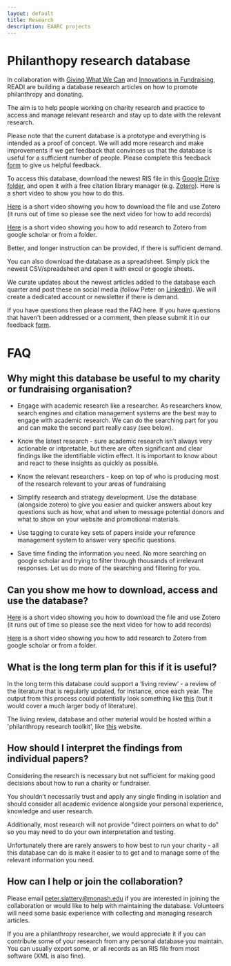 ```yaml
---
layout: default
title: Research
description: EAARC projects
---
```


# Philanthopy research database

In collaboration with [Giving What We Can](https://www.givingwhatwecan.org/) and [Innovations in Fundraising](https://innovationsinfundraising.org/), READI are building a database research articles on how to promote philanthropy and donating. 

The aim is to help people working on charity research and practice to access and manage relevant research and stay up to date with the relevant research.

Please note that the current database is a prototype and everything is intended as a proof of concept. We will add more research and make improvements if we get feedback that convinces us that the database is useful for a sufficient number of people. Please complete this feedback [form](https://forms.gle/cj8ERsfyYJV7co3H8) to give us helpful feedback.

To access this database, download the newest RIS file in this [Google Drive folder](https://drive.google.com/drive/folders/1VuA1nQticmyN5dBxPYkCilqncP4AFWiL?usp=sharing), and open it with a free citation library manager (e.g. [Zotero](https://www.zotero.org/)). Here is a short video to show you how to do this.

[Here](https://www.loom.com/share/b9a970a9f35d49c48fd9f078439842c8) is a short video showing you how to download the file and use Zotero (it runs out of time so please see the next video for how to add records)

[Here](https://www.loom.com/share/e518fa2a43854dca9dfeec07ec0b1171) is a short video showing you how to add research to Zotero from google scholar or from a folder.

Better, and longer instruction can be provided, if there is sufficient demand.

You can also download the database as a spreadsheet. Simply pick the newest CSV/spreadsheet and open it with excel or google sheets.

We curate updates about the newest articles added to the database each quarter and post these on social media (follow Peter on [Linkedin](https://www.linkedin.com/in/peterslattery1/)). We will create a dedicated account or newsletter if there is demand.

If you have questions then please read the FAQ here. If you have questions that haven't been addressed or a comment, then please submit it in our feedback [form](https://forms.gle/cj8ERsfyYJV7co3H8).

# FAQ

## Why might this database be useful to my charity or fundraising organisation?
 
* Engage with academic research like a researcher. As researchers know, search engines and citation management systems are the best way to engage with academic research.  We can do the searching part for you and can make the second part really easy (see below).
 
* Know the latest research - sure academic research isn’t always very actionable or intpretable, but there are often significant and clear findings like the identifiable victim effect. It is important to know about and react to these insights as quickly as possible. 
 
* Know the relevant researchers - keep on top of who is producing most of the research relevant to your areas of fundraising
 
* Simplify research and strategy development. Use the database (alongside zotero) to give you easier and quicker answers about key questions such as how, what and when to message potential donors and what to show on your website and promotional materials.
 
* Use tagging to curate key sets of papers inside your reference management system to answer very specific questions. 
 
* Save time finding the information you need. No more searching on google scholar and trying to filter through thousands of irrelevant responses. Let us do more of the searching and filtering for you.
 
## Can you show me how to download, access and use the database?
[Here](https://www.loom.com/share/b9a970a9f35d49c48fd9f078439842c8) is a short video showing you how to download the file and use Zotero (it runs out of time so please see the next video for how to add records)

[Here](https://www.loom.com/share/e518fa2a43854dca9dfeec07ec0b1171) is a short video showing you how to add research to Zotero from google scholar or from a folder.

## What is the long term plan for this if it is useful?
In the long term this database could support a ‘living review’ - a review of the literature that is regularly updated, for instance, once each year. The output from this process could potentially look something like [this](https://docs.google.com/document/d/1osAwuO1J9L2z3PDGQn6UkFEA-4vs5WV9eJ5hAASnS7o/edit) (but it would cover a much larger body of literature).

The living review, database and other material would be hosted within a 'philanthropy research toolkit', like [this](https://sites.google.com/monash.edu/behaviourworks-scaleup-toolkit/) website.

## How should I interpret the findings from individual papers?
Considering the research is necessary but not sufficient for making good decisions about how to run a charity or fundraiser. 

You shouldn’t necessarily trust and apply any single finding in isolation and should consider all academic evidence alongside your personal experience, knowledge and user research. 

Additionally, most research will not provide "direct pointers on what to do" so you may need to do your own interpretation and testing.

Unfortunately there are rarely answers to how best to run your charity - all this database can do is make it easier to to get and to manage some of the relevant information you need.

## How can I help or join the collaboration?
Please email peter.slattery@monash.edu if you are interested in joining the collaboration or would like to help with maintaining the database. Volunteers will need some basic experience with collecting and managing research articles. 

If you are a philanthropy researcher, we would appreciate it if you can contribute some of your research from any personal database you maintain. You can usually export some, or all records as an RIS file from most software (XML is also fine).
